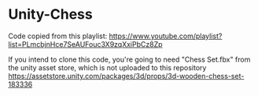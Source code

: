 # Unity-Chess

Code copied from this playlist:
https://www.youtube.com/playlist?list=PLmcbjnHce7SeAUFouc3X9zqXxiPbCz8Zp

If you intend to clone this code, you're going to need "Chess Set.fbx" from the unity asset store,
which is not uploaded to this repository
https://assetstore.unity.com/packages/3d/props/3d-wooden-chess-set-183336
